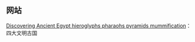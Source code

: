 






## 网站


[Discovering Ancient Egypt hieroglyphs pharaohs pyramids mummification](https://discoveringegypt.com/)：四大文明古国











